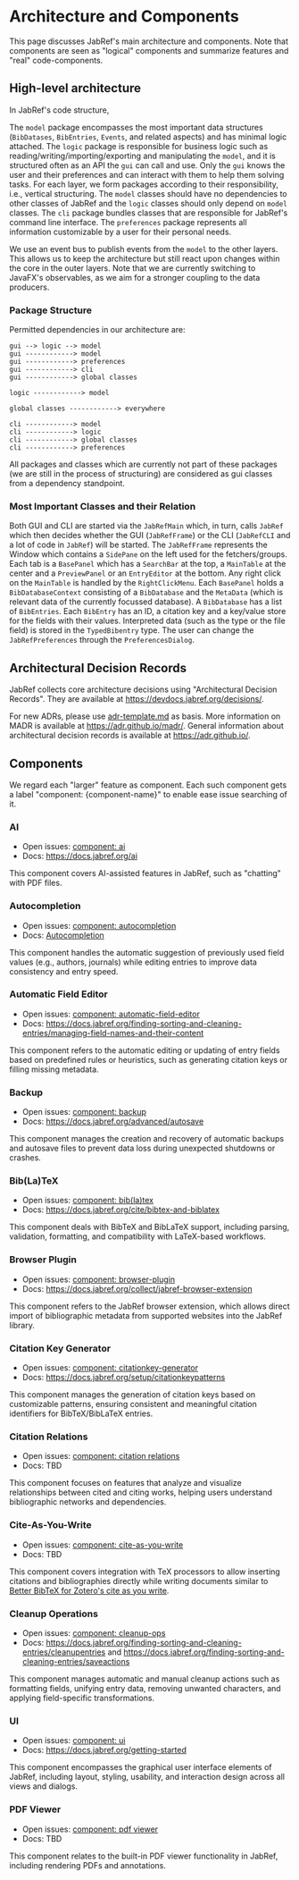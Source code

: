 # Architecture and Components

This page discusses JabRef's main architecture and components.
Note that components are seen as "logical" components and summarize features and "real" code-components.

## High-level architecture

In JabRef's code structure,

The `model` package encompasses the most important data structures (`BibDatases`, `BibEntries`, `Events`, and related aspects) and has minimal logic attached.
The `logic` package is responsible for business logic such as reading/writing/importing/exporting and manipulating the `model`, and it is structured often as an API the `gui` can call and use.
Only the `gui` knows the user and their preferences and can interact with them to help them solving tasks.
For each layer, we form packages according to their responsibility, i.e., vertical structuring.
The `model` classes should have no dependencies to other classes of JabRef and the `logic` classes should only depend on `model` classes.
The `cli` package bundles classes that are responsible for JabRef's command line interface.
The `preferences` package represents all information customizable by a user for their personal needs.

We use an event bus to publish events from the `model` to the other layers.
This allows us to keep the architecture but still react upon changes within the core in the outer layers.
Note that we are currently switching to JavaFX's observables, as we aim for a stronger coupling to the data producers.

### Package Structure

Permitted dependencies in our architecture are:

```monospaced
gui --> logic --> model
gui ------------> model
gui ------------> preferences
gui ------------> cli
gui ------------> global classes

logic ------------> model

global classes ------------> everywhere

cli ------------> model
cli ------------> logic
cli ------------> global classes
cli ------------> preferences
```

All packages and classes which are currently not part of these packages (we are still in the process of structuring) are considered as gui classes from a dependency standpoint.

### Most Important Classes and their Relation

Both GUI and CLI are started via the `JabRefMain` which, in turn, calls `JabRef` which then decides whether the GUI (`JabRefFrame`) or the CLI (`JabRefCLI` and a lot of code in `JabRef`) will be started. The `JabRefFrame` represents the Window which contains a `SidePane` on the left used for the fetchers/groups. Each tab is a `BasePanel` which has a `SearchBar` at the top, a `MainTable` at the center and a `PreviewPanel` or an `EntryEditor` at the bottom. Any right click on the `MainTable` is handled by the `RightClickMenu`. Each `BasePanel` holds a `BibDatabaseContext` consisting of a `BibDatabase` and the `MetaData` (which is relevant data of the currently focussed database). A `BibDatabase` has a list of `BibEntries`. Each `BibEntry` has an ID, a citation key and a key/value store for the fields with their values. Interpreted data (such as the type or the file field) is stored in the `TypedBibentry` type. The user can change the `JabRefPreferences` through the `PreferencesDialog`.

## Architectural Decision Records

JabRef collects core architecture decisions using "Architectural Decision Records".
They are available at <https://devdocs.jabref.org/decisions/>.

For new ADRs, please use [adr-template.md](https://github.com/JabRef/jabref/blob/main/docs/decisions/adr-template.md) as basis.
More information on MADR is available at <https://adr.github.io/madr/>.
General information about architectural decision records is available at <https://adr.github.io/>.

## Components

We regard each "larger" feature as component.
Each such component gets a label "component: {component-name}" to enable ease issue searching of it.

### AI

- Open issues: [component: ai](https://github.com/JabRef/jabref/issues?q=is%3Aissue+is%3Aopen+label%3A%22component%3A+ai%22)
- Docs: <https://docs.jabref.org/ai>

This component covers AI-assisted features in JabRef, such as "chatting" with PDF files.

### Autocompletion

- Open issues: [component: autocompletion](https://github.com/JabRef/jabref/issues?q=is%3Aissue+is%3Aopen+label%3A%22component%3A+autocompletion%22)
- Docs: [Autocompletion](https://docs.jabref.org/advanced/entryeditor#word-name-autocompletion)

This component handles the automatic suggestion of previously used field values (e.g., authors, journals) while editing entries to improve data consistency and entry speed.

### Automatic Field Editor

- Open issues: [component: automatic-field-editor](https://github.com/JabRef/jabref/issues?q=is%3Aissue+is%3Aopen+label%3A%22component%3A+automatic-field-editor%22)
- Docs: <https://docs.jabref.org/finding-sorting-and-cleaning-entries/managing-field-names-and-their-content>

This component refers to the automatic editing or updating of entry fields based on predefined rules or heuristics, such as generating citation keys or filling missing metadata.

### Backup

- Open issues: [component: backup](https://github.com/JabRef/jabref/issues?q=is%3Aissue+is%3Aopen+label%3A%22component%3A+backup%22)
- Docs: <https://docs.jabref.org/advanced/autosave>

This component manages the creation and recovery of automatic backups and autosave files to prevent data loss during unexpected shutdowns or crashes.

### Bib(La)TeX

- Open issues: [component: bib(la)tex](https://github.com/JabRef/jabref/issues?q=is%3Aissue+is%3Aopen+label%3A%22component%3A+bib(la)tex%22)
- Docs: <https://docs.jabref.org/cite/bibtex-and-biblatex>

This component deals with BibTeX and BibLaTeX support, including parsing, validation, formatting, and compatibility with LaTeX-based workflows.

### Browser Plugin

- Open issues: [component: browser-plugin](https://github.com/JabRef/jabref/issues?q=is%3Aissue+is%3Aopen+label%3A%22component%3A+browser-plugin%22)
- Docs: <https://docs.jabref.org/collect/jabref-browser-extension>

This component refers to the JabRef browser extension, which allows direct import of bibliographic metadata from supported websites into the JabRef library.

### Citation Key Generator

- Open issues: [component: citationkey-generator](https://github.com/JabRef/jabref/issues?q=is%3Aissue+is%3Aopen+label%3A%22component%3A+citationkey-generator%22)
- Docs: <https://docs.jabref.org/setup/citationkeypatterns>

This component manages the generation of citation keys based on customizable patterns, ensuring consistent and meaningful citation identifiers for BibTeX/BibLaTeX entries.

### Citation Relations

- Open issues: [component: citation relations](https://github.com/JabRef/jabref/issues?q=is%3Aissue+is%3Aopen+label%3A%22component%3A+citation+relations%22)
- Docs: TBD

This component focuses on features that analyze and visualize relationships between cited and citing works, helping users understand bibliographic networks and dependencies.

### Cite-As-You-Write

- Open issues: [component: cite-as-you-write](https://github.com/JabRef/jabref/issues?q=is%3Aissue+is%3Aopen+label%3A%22component%3A+cite-as-you-write%22)
- Docs: TBD

This component covers integration with TeX processors to allow inserting citations and bibliographies directly while writing documents similar to [Better BibTeX for Zotero's cite as you write](https://retorque.re/zotero-better-bibtex/citing/cayw/).

### Cleanup Operations

- Open issues: [component: cleanup-ops](https://github.com/JabRef/jabref/issues?q=is%3Aissue+is%3Aopen+label%3A%22component%3A+cleanup-ops%22)
- Docs: <https://docs.jabref.org/finding-sorting-and-cleaning-entries/cleanupentries> and <https://docs.jabref.org/finding-sorting-and-cleaning-entries/saveactions>

This component manages automatic and manual cleanup actions such as formatting fields, unifying entry data, removing unwanted characters, and applying field-specific transformations.

### UI

- Open issues: [component: ui](https://github.com/JabRef/jabref/issues?q=is%3Aissue+is%3Aopen+label%3A%22component%3A+ui%22)
- Docs: <https://docs.jabref.org/getting-started>

This component encompasses the graphical user interface elements of JabRef, including layout, styling, usability, and interaction design across all views and dialogs.

### PDF Viewer

- Open issues: [component: pdf viewer](https://github.com/JabRef/jabref/issues?q=is%3Aissue+is%3Aopen+label%3A%22component%3A+pdf+viewer%22)
- Docs: TBD

This component relates to the built-in PDF viewer functionality in JabRef, including rendering PDFs and annotations.

